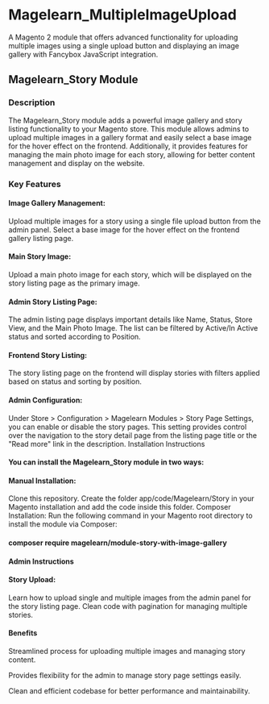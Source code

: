 # Magelearn_MultipleImageUpload
A Magento 2 module that offers advanced functionality for uploading multiple images using a single upload button and displaying an image gallery with Fancybox JavaScript integration.

## Magelearn_Story Module
### Description
The Magelearn_Story module adds a powerful image gallery and story listing functionality to your Magento store. This module allows admins to upload multiple images in a gallery format and easily select a base image for the hover effect on the frontend. Additionally, it provides features for managing the main photo image for each story, allowing for better content management and display on the website.

### Key Features
#### Image Gallery Management:

Upload multiple images for a story using a single file upload button from the admin panel.
Select a base image for the hover effect on the frontend gallery listing page.

#### Main Story Image:

Upload a main photo image for each story, which will be displayed on the story listing page as the primary image.

#### Admin Story Listing Page:

The admin listing page displays important details like Name, Status, Store View, and the Main Photo Image.
The list can be filtered by Active/In Active status and sorted according to Position.

#### Frontend Story Listing:

The story listing page on the frontend will display stories with filters applied based on status and sorting by position.

#### Admin Configuration:

Under Store > Configuration > Magelearn Modules > Story Page Settings, you can enable or disable the story pages.
This setting provides control over the navigation to the story detail page from the listing page title or the "Read more" link in the description.
Installation Instructions

#### You can install the Magelearn_Story module in two ways:

#### Manual Installation:

Clone this repository.
Create the folder app/code/Magelearn/Story in your Magento installation and add the code inside this folder.
Composer Installation: Run the following command in your Magento root directory to install the module via Composer:

#### composer require magelearn/module-story-with-image-gallery

#### Admin Instructions

#### Story Upload:
Learn how to upload single and multiple images from the admin panel for the story listing page.
Clean code with pagination for managing multiple stories.

#### Benefits
Streamlined process for uploading multiple images and managing story content.

Provides flexibility for the admin to manage story page settings easily.

Clean and efficient codebase for better performance and maintainability.
